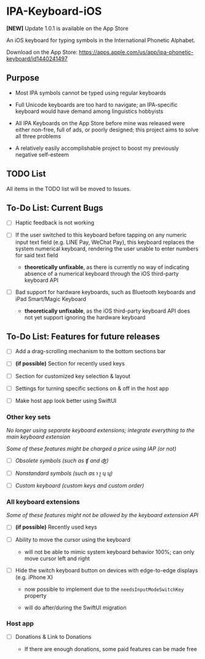 # IPA-Keyboard-iOS

**[NEW]** Update 1.0.1 is available on the App Store

An iOS keyboard for typing symbols in the International Phonetic Alphabet. 

Download on the App Store: https://apps.apple.com/us/app/ipa-phonetic-keyboard/id1440241497

## Purpose

- Most IPA symbols cannot be typed using regular keyboards

- Full Unicode keyboards are too hard to navigate; an IPA-specific keyboard would have demand among linguistics hobbyists

- All IPA Keyboards on the App Store before mine was released were either non-free, full of ads, or poorly designed; this project aims to solve all three problems

- A relatively easily accomplishable project to boost my previously negative self-esteem

## TODO List

All items in the TODO list will be moved to Issues.

## To-Do List: Current Bugs

- [ ] Haptic feedback is not working

- [ ] If the user switched to this keyboard before tapping on any numeric input text field (e.g. LINE Pay, WeChat Pay), this keyboard replaces the system numerical keyboard, rendering the user unable to enter numbers for said text field

  * **theoretically unfixable**, as there is currently no way of indicating absence of a numerical keyboard through the iOS third-party keyboard API
  
- [ ] Bad support for hardware keyboards, such as Bluetooth keyboards and iPad Smart/Magic Keyboard

  * **theoretically unfixable**, as the iOS third-party keyboard API does not yet support ignoring the hardware keyboard

## To-Do List: Features for future releases

- [ ] Add a drag-scrolling mechanism to the bottom sections bar

- [ ] **(if possible)** Section for recently used keys

- [ ] Section for customized key selection & layout

- [ ] Settings for turning specific sections on & off in the host app

- [ ] Make host app look better using SwiftUI

### Other key sets

_No longer using separate keyboard extensions; integrate everything to the main keyboard extension_

_Some of these features might be charged a price using IAP (or not)_

- [ ] _Obsolete symbols (such as ʧ and ʤ)_

- [ ] _Nonstandard symbols (such as ɿ ʅ ʮ ʯ)_

- [ ] _Custom keyboard (custom keys and custom order)_

### All keyboard extensions

_Some of these features might not be allowed by the keyboard extension API_

- [ ] **(if possible)** Recently used keys

- [ ] Ability to move the cursor using the keyboard

  * will not be able to mimic system keyboard behavior 100%; can only move cursor left and right

- [ ] Hide the switch keyboard button on devices with edge-to-edge displays (e.g. iPhone X)

  * now possible to implement due to the `needsInputModeSwitchKey` property

  * will do after/during the SwiftUI migration

### Host app

- [ ] Donations & Link to Donations 

  * If there are enough donations, some paid features can be made free


